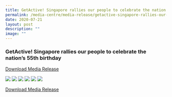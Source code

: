 ```yaml
---
title: GetActive! Singapore rallies our people to celebrate the nation’s 55th birthday
permalink: /media-centre/media-release/getactive-singapore-rallies-our-people-to-celebrate-the-nations-55th/
date: 2020-07-21
layout: post
description: ""
image: ""
---
```

### **GetActive! Singapore rallies our people to celebrate the nation’s 55th birthday**

[Download Media Release](/files/Media%20Centre/Media%20Release/2020/July/Media%20Release%20GetActive!%20Singapore%20rallies%20our%20people%20to%20celebrate%20the%20nations%2055th%20birthday.pdf)

![](/images/Media%20Centre/Media%20Release/2020/July/GetActive!%20Singapore%20rallies%20our%20people%20to%20celebrate%20the%20nation’s%2055th%20birthday-0001.jpeg)
![](/images/Media%20Centre/Media%20Release/2020/July/GetActive!%20Singapore%20rallies%20our%20people%20to%20celebrate%20the%20nation’s%2055th%20birthday-0002.jpeg)
![](/images/Media%20Centre/Media%20Release/2020/July/GetActive!%20Singapore%20rallies%20our%20people%20to%20celebrate%20the%20nation’s%2055th%20birthday-0003.jpeg)
![](/images/Media%20Centre/Media%20Release/2020/July/GetActive!%20Singapore%20rallies%20our%20people%20to%20celebrate%20the%20nation’s%2055th%20birthday-0004.jpeg)
![](/images/Media%20Centre/Media%20Release/2020/July/GetActive!%20Singapore%20rallies%20our%20people%20to%20celebrate%20the%20nation’s%2055th%20birthday-0005.jpeg)
![](/images/Media%20Centre/Media%20Release/2020/July/GetActive!-Singapore-rallies-our-people-to-celebrate-the-nation’s-55th-birthday-0006_.jpeg)

[Download Media Release](/files/Media%20Centre/Media%20Release/2020/July/Media%20Release%20GetActive!%20Singapore%20rallies%20our%20people%20to%20celebrate%20the%20nations%2055th%20birthday.pdf)